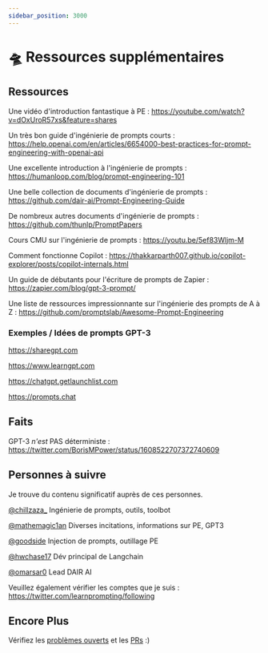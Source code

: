 ```yaml
---
sidebar_position: 3000
---
```


# 🛸 Ressources supplémentaires

## Ressources

Une vidéo d'introduction fantastique à PE : https://youtube.com/watch?v=dOxUroR57xs&feature=shares

Un très bon guide d'ingénierie de prompts courts : https://help.openai.com/en/articles/6654000-best-practices-for-prompt-engineering-with-openai-api

Une excellente introduction à l'ingénierie de prompts : https://humanloop.com/blog/prompt-engineering-101

Une belle collection de documents d'ingénierie de prompts : https://github.com/dair-ai/Prompt-Engineering-Guide

De nombreux autres documents d'ingénierie de prompts : https://github.com/thunlp/PromptPapers

Cours CMU sur l'ingénierie de prompts : https://youtu.be/5ef83Wljm-M

Comment fonctionne Copilot : https://thakkarparth007.github.io/copilot-explorer/posts/copilot-internals.html

Un guide de débutants pour l'écriture de prompts de Zapier : https://zapier.com/blog/gpt-3-prompt/

Une liste de ressources impressionnante sur l'ingénierie des prompts de A à Z : https://github.com/promptslab/Awesome-Prompt-Engineering


### Exemples / Idées de prompts GPT-3

https://sharegpt.com 

https://www.learngpt.com 

https://chatgpt.getlaunchlist.com 

https://prompts.chat


## Faits

GPT-3 *n'est* PAS déterministe : https://twitter.com/BorisMPower/status/1608522707372740609

## Personnes à suivre

Je trouve du contenu significatif auprès de ces personnes.


[@chillzaza_](https://mobile.twitter.com/chillzaza_) Ingénierie de prompts, outils, toolbot

[@mathemagic1an](https://mobile.twitter.com/mathemagic1an) Diverses incitations, informations sur PE, GPT3

[@goodside](https://twitter.com/goodside/status/1588247865503010816) Injection de prompts, outillage PE

[@hwchase17](https://twitter.com/hwchase17) Dév principal de Langchain

[@omarsar0](https://twitter.com/omarsar0) Lead DAIR AI


Veuillez également vérifier les comptes que je suis : https://twitter.com/learnprompting/following 


## Encore Plus

Vérifiez les [problèmes ouverts](https://github.com/trigaten/Learn_Prompting/issues) et les [PRs](https://github.com/trigaten/Learn_Prompting/pulls) :)